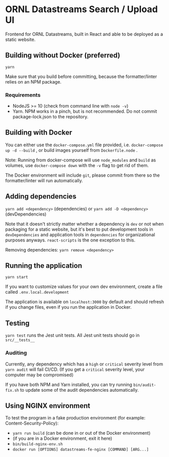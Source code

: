 # ORNL Datastreams Search / Upload UI

Frontend for ORNL Datastreams, built in React and able to be deployed as a static website.

## Building without Docker (preferred)

`yarn`

Make sure that you build before committing, because the formatter/linter relies on an NPM package.

### Requirements

-   NodeJS >= 10 (check from command line with `node -v`)
-   Yarn. NPM works in a pinch, but is not recommended. Do not commit package-lock.json to the repository.

## Building with Docker

You can either use the `docker-compose.yml` file provided, i.e. `docker-compose up -d --build` , or build images yourself from `Dockerfile.node` .

Note: Running from docker-compose will use `node_modules` and `build` as volumes, use `docker-compose down` with the `-v` flag to get rid of them.

The Docker environment will include `git`, please commit from there so the formatter/linter will run automatically.

## Adding dependencies

`yarn add <dependency>` (dependencies) or `yarn add -D <dependency>` (devDependencies)

Note that it doesn't strictly matter whether a dependency is `dev` or not when packaging for a static website, but it's best to put development tools in `devDependencies` and application tools in `dependencies` for organizational purposes anyways. `react-scripts` is the one exception to this.

Removing dependencies: `yarn remove <dependency>`

## Running the application

`yarn start`

If you want to customize values for your own dev environment, create a file called `.env.local.development`

The application is available on `localhost:3000` by default and should refresh if you change files, even if you run the application in Docker.

## Testing

`yarn test` runs the Jest unit tests. All Jest unit tests should go in `src/__tests__`

### Auditing

Currently, any dependency which has a `high` or `critical` severity level from `yarn audit` will fail CI/CD. (If you get a `critical` severity level, your computer may be compromised)

If you have both NPM and Yarn installed, you can try running `bin/audit-fix.sh` to update some of the audit dependencies automatically.

## Using NGINX environment

To test the program in a fake production environment (for example: Content-Security-Policy):

-   `yarn run build` (can be done in or out of the Docker environment)
-   (if you are in a Docker environment, exit it here)
-   `bin/build-nginx-env.sh`
-   `docker run [OPTIONS] datastreams-fe-nginx [COMMAND] [ARG...]`
